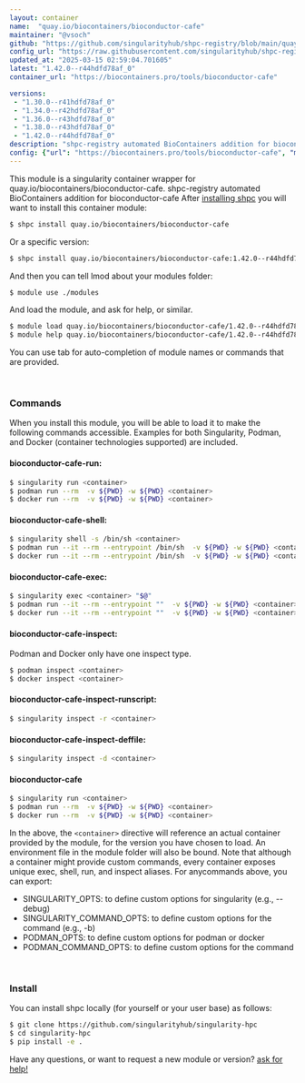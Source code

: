 ```yaml
---
layout: container
name:  "quay.io/biocontainers/bioconductor-cafe"
maintainer: "@vsoch"
github: "https://github.com/singularityhub/shpc-registry/blob/main/quay.io/biocontainers/bioconductor-cafe/container.yaml"
config_url: "https://raw.githubusercontent.com/singularityhub/shpc-registry/main/quay.io/biocontainers/bioconductor-cafe/container.yaml"
updated_at: "2025-03-15 02:59:04.701605"
latest: "1.42.0--r44hdfd78af_0"
container_url: "https://biocontainers.pro/tools/bioconductor-cafe"

versions:
 - "1.30.0--r41hdfd78af_0"
 - "1.34.0--r42hdfd78af_0"
 - "1.36.0--r43hdfd78af_0"
 - "1.38.0--r43hdfd78af_0"
 - "1.42.0--r44hdfd78af_0"
description: "shpc-registry automated BioContainers addition for bioconductor-cafe"
config: {"url": "https://biocontainers.pro/tools/bioconductor-cafe", "maintainer": "@vsoch", "description": "shpc-registry automated BioContainers addition for bioconductor-cafe", "latest": {"1.42.0--r44hdfd78af_0": "sha256:8ca3ed5ac014564814f86b1b347ffea7e25ba69263264c4966bfbad0cf75fe7d"}, "tags": {"1.30.0--r41hdfd78af_0": "sha256:b8e471bd5ecbf19b1617a1f37901fa7c4173710d3123533aeee7c29f441ae090", "1.34.0--r42hdfd78af_0": "sha256:843c53fbaa79c67fc4f05ac43768f04ba8a10731e9eaf1dfe9d63fe1b22d8d03", "1.36.0--r43hdfd78af_0": "sha256:508fc513089231bba2b8866d1efd0d7dd163308083c073449cac03532615b155", "1.38.0--r43hdfd78af_0": "sha256:848609a87291d8bed9fb0d4ff4cc310c534978b49c24b194e2af7e7b07dea860", "1.42.0--r44hdfd78af_0": "sha256:8ca3ed5ac014564814f86b1b347ffea7e25ba69263264c4966bfbad0cf75fe7d"}, "docker": "quay.io/biocontainers/bioconductor-cafe"}
---
```


This module is a singularity container wrapper for quay.io/biocontainers/bioconductor-cafe.
shpc-registry automated BioContainers addition for bioconductor-cafe
After [installing shpc](#install) you will want to install this container module:


```bash
$ shpc install quay.io/biocontainers/bioconductor-cafe
```

Or a specific version:

```bash
$ shpc install quay.io/biocontainers/bioconductor-cafe:1.42.0--r44hdfd78af_0
```

And then you can tell lmod about your modules folder:

```bash
$ module use ./modules
```

And load the module, and ask for help, or similar.

```bash
$ module load quay.io/biocontainers/bioconductor-cafe/1.42.0--r44hdfd78af_0
$ module help quay.io/biocontainers/bioconductor-cafe/1.42.0--r44hdfd78af_0
```

You can use tab for auto-completion of module names or commands that are provided.

<br>

### Commands

When you install this module, you will be able to load it to make the following commands accessible.
Examples for both Singularity, Podman, and Docker (container technologies supported) are included.

#### bioconductor-cafe-run:

```bash
$ singularity run <container>
$ podman run --rm  -v ${PWD} -w ${PWD} <container>
$ docker run --rm  -v ${PWD} -w ${PWD} <container>
```

#### bioconductor-cafe-shell:

```bash
$ singularity shell -s /bin/sh <container>
$ podman run --it --rm --entrypoint /bin/sh  -v ${PWD} -w ${PWD} <container>
$ docker run --it --rm --entrypoint /bin/sh  -v ${PWD} -w ${PWD} <container>
```

#### bioconductor-cafe-exec:

```bash
$ singularity exec <container> "$@"
$ podman run --it --rm --entrypoint ""  -v ${PWD} -w ${PWD} <container> "$@"
$ docker run --it --rm --entrypoint ""  -v ${PWD} -w ${PWD} <container> "$@"
```

#### bioconductor-cafe-inspect:

Podman and Docker only have one inspect type.

```bash
$ podman inspect <container>
$ docker inspect <container>
```

#### bioconductor-cafe-inspect-runscript:

```bash
$ singularity inspect -r <container>
```

#### bioconductor-cafe-inspect-deffile:

```bash
$ singularity inspect -d <container>
```



#### bioconductor-cafe

```bash
$ singularity run <container>
$ podman run --rm  -v ${PWD} -w ${PWD} <container>
$ docker run --rm  -v ${PWD} -w ${PWD} <container>
```


In the above, the `<container>` directive will reference an actual container provided
by the module, for the version you have chosen to load. An environment file in the
module folder will also be bound. Note that although a container
might provide custom commands, every container exposes unique exec, shell, run, and
inspect aliases. For anycommands above, you can export:

 - SINGULARITY_OPTS: to define custom options for singularity (e.g., --debug)
 - SINGULARITY_COMMAND_OPTS: to define custom options for the command (e.g., -b)
 - PODMAN_OPTS: to define custom options for podman or docker
 - PODMAN_COMMAND_OPTS: to define custom options for the command

<br>

### Install

You can install shpc locally (for yourself or your user base) as follows:

```bash
$ git clone https://github.com/singularityhub/singularity-hpc
$ cd singularity-hpc
$ pip install -e .
```

Have any questions, or want to request a new module or version? [ask for help!](https://github.com/singularityhub/singularity-hpc/issues)